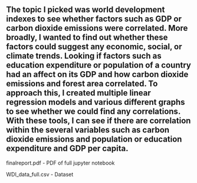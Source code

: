 ## The topic I picked was world development indexes to see whether factors such as GDP or carbon dioxide emissions were correlated. More broadly, I wanted to find out whether these factors could suggest any economic, social, or climate trends. Looking if factors such as education expenditure or population of a country had an affect on its GDP and how carbon dioxide emissions and forest area correlated. To approach this, I created multiple linear regression models and various different graphs to see whether we could find any correlations. With these tools, I can see if there are correlation within the several variables such as carbon dioxide emissions and population or education expenditure and GDP per capita.

finalreport.pdf - PDF of full jupyter notebook 

WDI_data_full.csv - Dataset
